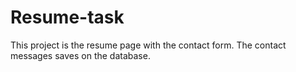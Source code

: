 # Resume-task
This project is the resume page with the contact form.
The contact messages saves on the database.

